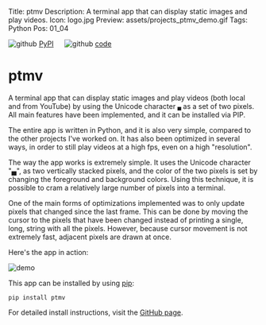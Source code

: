 Title: ptmv
Description: A terminal app that can display static images and play videos.
Icon: logo.jpg
Preview: assets/projects_ptmv_demo.gif
Tags: Python
Pos: 01_04

<div class="right_align">
    <img class="icon" src="assets/icon_download.svg" alt="github"/>
    <a href="https://pypi.org/project/ptmv/">PyPI</a>
    &emsp;
    <img class="icon" src="assets/icon_github.svg" alt="github"/>
    <a href="https://github.com/kai-kj/ptmv">code</a>
</div>

# ptmv

A terminal app that can display static images and play videos (both local and from YouTube) by using the Unicode character `▄` as a set of two pixels. All main features have been implemented, and it can be installed via PIP.

The entire app is written in Python, and it is also very simple, compared to the other projects I've worked on. It has also been optimized in several ways, in order to still play videos at a high fps, even on a high "resolution".

The way the app works is extremely simple. It uses the Unicode character "▄", as two vertically stacked pixels, and the color of the two pixels is set by changing the foreground and background colors. Using this technique, it is possible to cram a relatively large number of pixels into a terminal.

One of the main forms of optimizations implemented was to only update pixels that changed since the last frame. This can be done by moving the cursor to the pixels that have been changed instead of printing a single, long, string with all the pixels. However, because cursor movement is not extremely fast, adjacent pixels are drawn at once.

Here's the app in action:

![demo](assets/projects_ptmv_demo.gif)

This app can be installed by using [pip](https://pypi.org/project/ptmv/):

```
pip install ptmv
```

For detailed install instructions, visit the [GitHub page](https://github.com/kai-kj/ptmv). 
